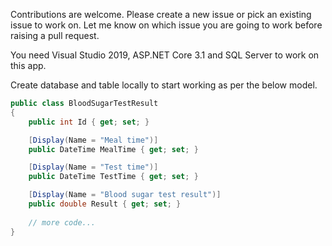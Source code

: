 Contributions are welcome. Please create a new issue or pick an existing 
issue to work on. Let me know on which issue you are going to work before 
raising a pull request.

You need Visual Studio 2019, ASP.NET Core 3.1 and SQL Server to work on this app.

Create database and table locally to start working as per the below model.

```c#
public class BloodSugarTestResult
{
    public int Id { get; set; }

    [Display(Name = "Meal time")]
    public DateTime MealTime { get; set; }

    [Display(Name = "Test time")]
    public DateTime TestTime { get; set; }

    [Display(Name = "Blood sugar test result")]
    public double Result { get; set; }
 
    // more code...
}    
```
